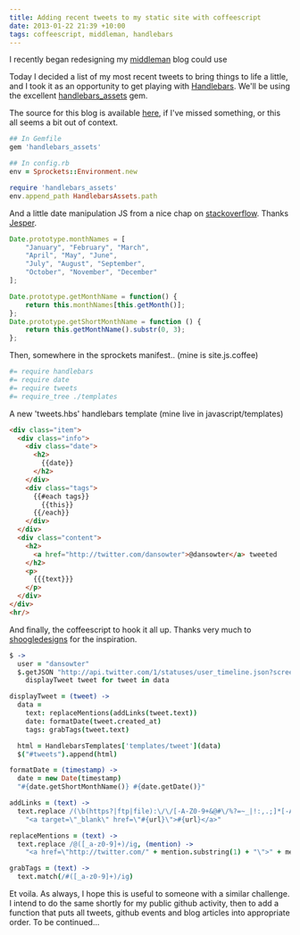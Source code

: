 ```yaml
---
title: Adding recent tweets to my static site with coffeescript
date: 2013-01-22 21:39 +10:00
tags: coffeescript, middleman, handlebars
---
```


I recently began redesigning my [middleman](http://middlemanapp.com/) blog could use 

Today I decided a list of my most recent tweets to bring things to life a little, and I took it as an opportunity to get playing with [Handlebars](http://handlebarsjs.com/). We'll be using the excellent [handlebars_assets](https://github.com/leshill/handlebars_assets) gem.

The source for this blog is available [here](https://github.com/dansowter/dansowterdotcom), if I've missed something, or this all seems a bit out of context.

```ruby
## In Gemfile
gem 'handlebars_assets'

## In config.rb
env = Sprockets::Environment.new

require 'handlebars_assets'
env.append_path HandlebarsAssets.path
```

And a little date manipulation JS from a nice chap on [stackoverflow](http://stackoverflow.com/questions/1643320/get-month-name-from-date-using-javascript). Thanks [Jesper](http://stackoverflow.com/users/135589/jesper).

```javascript
Date.prototype.monthNames = [
    "January", "February", "March",
    "April", "May", "June",
    "July", "August", "September",
    "October", "November", "December"
];

Date.prototype.getMonthName = function() {
    return this.monthNames[this.getMonth()];
};
Date.prototype.getShortMonthName = function () {
    return this.getMonthName().substr(0, 3);
};
```

Then, somewhere in the sprockets manifest.. (mine is site.js.coffee)

```coffeescript
#= require handlebars
#= require date
#= require tweets
#= require_tree ./templates
```

A new 'tweets.hbs' handlebars template (mine live in javascript/templates)

```html
<div class="item">
  <div class="info">
    <div class="date">
      <h2>
        {{date}}
      </h2>
    </div>
    <div class="tags">
      {{#each tags}}
        {{this}}
      {{/each}}
    </div>
  </div>
  <div class="content">
    <h2>
      <a href="http://twitter.com/dansowter">@dansowter</a> tweeted
    </h2>
    <p>
      {{{text}}}
    </p>
  </div>
</div>
<hr/>
```
And finally, the coffeescript to hook it all up. Thanks very much to [shoogledesigns](https://github.com/shoogledesigns/embed-tweets-static-website) for the inspiration.

```coffeescript
$ ->
  user = "dansowter"
  $.getJSON "http://api.twitter.com/1/statuses/user_timeline.json?screen_name=" + user + "&include_rts=1&callback=?", (data) ->
    displayTweet tweet for tweet in data

displayTweet = (tweet) ->
  data =
    text: replaceMentions(addLinks(tweet.text))
    date: formatDate(tweet.created_at)
    tags: grabTags(tweet.text)

  html = HandlebarsTemplates['templates/tweet'](data)
  $("#tweets").append(html)

formatDate = (timestamp) ->
  date = new Date(timestamp)
  "#{date.getShortMonthName()} #{date.getDate()}"

addLinks = (text) ->
  text.replace /(\b(https?|ftp|file):\/\/[-A-Z0-9+&@#\/%?=~_|!:,.;]*[-A-Z0-9+&@#\/%=~_|])/ig, (url) ->
    "<a target=\"_blank\" href=\"#{url}\">#{url}</a>"

replaceMentions = (text) ->
  text.replace /@([_a-z0-9]+)/ig, (mention) ->
    "<a href=\"http://twitter.com/" + mention.substring(1) + "\">" + mention + "</a>"

grabTags = (text) ->
  text.match(/#([_a-z0-9]+)/ig)
```

Et voila. As always, I hope this is useful to someone with a similar challenge. I intend to do the same shortly for my public github activity, then to add a function that puts all tweets, github events and blog articles into appropriate order. To be continued...
